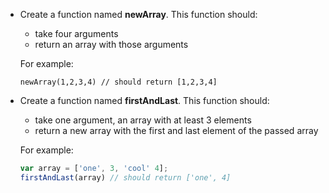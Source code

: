 - Create a function named **newArray**. This function should:
    - take four arguments
    - return an array with those arguments

    For example:
    ```
    newArray(1,2,3,4) // should return [1,2,3,4]
    ```

- Create a function named **firstAndLast**. This function should:
   - take one argument, an array with at least 3 elements
   - return a new array with the first and last element of the passed array

   For example:
   
   ```javascript
   var array = ['one', 3, 'cool' 4];
   firstAndLast(array) // should return ['one', 4]
   ```